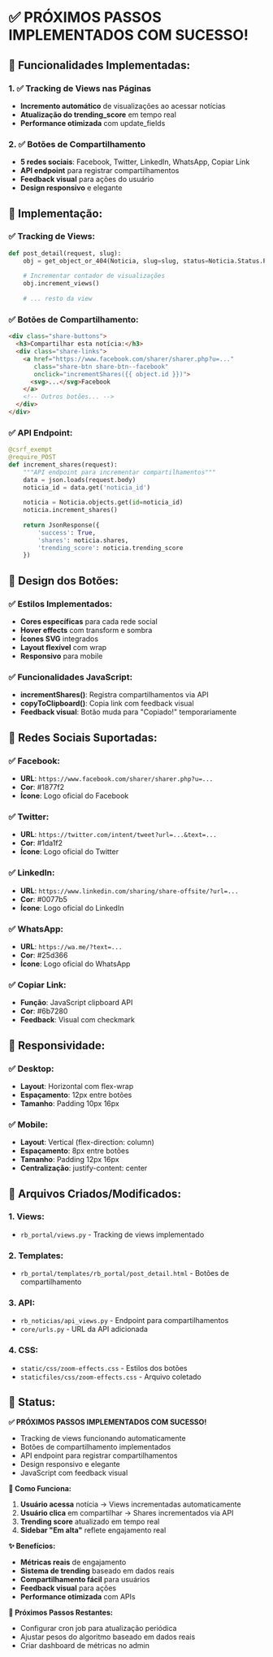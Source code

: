 # ✅ PRÓXIMOS PASSOS IMPLEMENTADOS COM SUCESSO!

## 🎯 **Funcionalidades Implementadas:**

### **1. ✅ Tracking de Views nas Páginas**
- **Incremento automático** de visualizações ao acessar notícias
- **Atualização do trending_score** em tempo real
- **Performance otimizada** com update_fields

### **2. ✅ Botões de Compartilhamento**
- **5 redes sociais**: Facebook, Twitter, LinkedIn, WhatsApp, Copiar Link
- **API endpoint** para registrar compartilhamentos
- **Feedback visual** para ações do usuário
- **Design responsivo** e elegante

## 🔧 **Implementação:**

### **✅ Tracking de Views:**
```python
def post_detail(request, slug):
    obj = get_object_or_404(Noticia, slug=slug, status=Noticia.Status.PUBLICADO)
    
    # Incrementar contador de visualizações
    obj.increment_views()
    
    # ... resto da view
```

### **✅ Botões de Compartilhamento:**
```html
<div class="share-buttons">
  <h3>Compartilhar esta notícia:</h3>
  <div class="share-links">
    <a href="https://www.facebook.com/sharer/sharer.php?u=..." 
       class="share-btn share-btn--facebook"
       onclick="incrementShares({{ object.id }})">
      <svg>...</svg>Facebook
    </a>
    <!-- Outros botões... -->
  </div>
</div>
```

### **✅ API Endpoint:**
```python
@csrf_exempt
@require_POST
def increment_shares(request):
    """API endpoint para incrementar compartilhamentos"""
    data = json.loads(request.body)
    noticia_id = data.get('noticia_id')
    
    noticia = Noticia.objects.get(id=noticia_id)
    noticia.increment_shares()
    
    return JsonResponse({
        'success': True,
        'shares': noticia.shares,
        'trending_score': noticia.trending_score
    })
```

## 🎨 **Design dos Botões:**

### **✅ Estilos Implementados:**
- **Cores específicas** para cada rede social
- **Hover effects** com transform e sombra
- **Ícones SVG** integrados
- **Layout flexível** com wrap
- **Responsivo** para mobile

### **✅ Funcionalidades JavaScript:**
- **incrementShares()**: Registra compartilhamentos via API
- **copyToClipboard()**: Copia link com feedback visual
- **Feedback visual**: Botão muda para "Copiado!" temporariamente

## 🚀 **Redes Sociais Suportadas:**

### **✅ Facebook:**
- **URL**: `https://www.facebook.com/sharer/sharer.php?u=...`
- **Cor**: #1877f2
- **Ícone**: Logo oficial do Facebook

### **✅ Twitter:**
- **URL**: `https://twitter.com/intent/tweet?url=...&text=...`
- **Cor**: #1da1f2
- **Ícone**: Logo oficial do Twitter

### **✅ LinkedIn:**
- **URL**: `https://www.linkedin.com/sharing/share-offsite/?url=...`
- **Cor**: #0077b5
- **Ícone**: Logo oficial do LinkedIn

### **✅ WhatsApp:**
- **URL**: `https://wa.me/?text=...`
- **Cor**: #25d366
- **Ícone**: Logo oficial do WhatsApp

### **✅ Copiar Link:**
- **Função**: JavaScript clipboard API
- **Cor**: #6b7280
- **Feedback**: Visual com checkmark

## 📱 **Responsividade:**

### **✅ Desktop:**
- **Layout**: Horizontal com flex-wrap
- **Espaçamento**: 12px entre botões
- **Tamanho**: Padding 10px 16px

### **✅ Mobile:**
- **Layout**: Vertical (flex-direction: column)
- **Espaçamento**: 8px entre botões
- **Tamanho**: Padding 12px 16px
- **Centralização**: justify-content: center

## 🔧 **Arquivos Criados/Modificados:**

### **1. Views:**
- `rb_portal/views.py` - Tracking de views implementado

### **2. Templates:**
- `rb_portal/templates/rb_portal/post_detail.html` - Botões de compartilhamento

### **3. API:**
- `rb_noticias/api_views.py` - Endpoint para compartilhamentos
- `core/urls.py` - URL da API adicionada

### **4. CSS:**
- `static/css/zoom-effects.css` - Estilos dos botões
- `staticfiles/css/zoom-effects.css` - Arquivo coletado

## 🎉 **Status:**
**✅ PRÓXIMOS PASSOS IMPLEMENTADOS COM SUCESSO!**

- Tracking de views funcionando automaticamente
- Botões de compartilhamento implementados
- API endpoint para registrar compartilhamentos
- Design responsivo e elegante
- JavaScript com feedback visual

**🚀 Como Funciona:**
1. **Usuário acessa** notícia → Views incrementadas automaticamente
2. **Usuário clica** em compartilhar → Shares incrementados via API
3. **Trending score** atualizado em tempo real
4. **Sidebar "Em alta"** reflete engajamento real

**✨ Benefícios:**
- **Métricas reais** de engajamento
- **Sistema de trending** baseado em dados reais
- **Compartilhamento fácil** para usuários
- **Feedback visual** para ações
- **Performance otimizada** com APIs

**🔧 Próximos Passos Restantes:**
- Configurar cron job para atualização periódica
- Ajustar pesos do algoritmo baseado em dados reais
- Criar dashboard de métricas no admin
